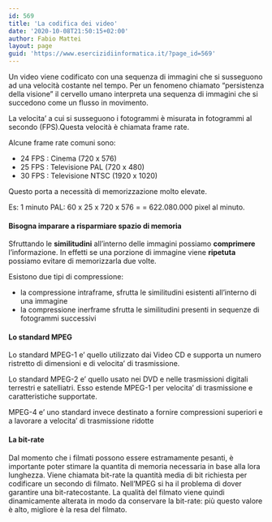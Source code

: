 ```yaml
---
id: 569
title: 'La codifica dei video'
date: '2020-10-08T21:50:15+02:00'
author: Fabio Mattei
layout: page
guid: 'https://www.esercizidiinformatica.it/?page_id=569'
---
```


Un video viene codificato con una sequenza di immagini che si susseguono ad una velocità costante nel tempo. Per un fenomeno chiamato “persistenza della visione” il cervello umano interpreta una sequenza di immagini che si succedono come un flusso in movimento.

La velocita’ a cui si susseguono i fotogrammi è misurata in fotogrammi al secondo (FPS).Questa velocità è chiamata frame rate.

Alcune frame rate comuni sono:

- 24 FPS : Cinema (720 x 576)
- 25 FPS : Televisione PAL (720 x 480)
- 30 FPS : Televisione NTSC (1920 x 1020)

Questo porta a necessità di memorizzazione molto elevate.

Es: 1 minuto PAL: 60 x 25 x 720 x 576 = = 622.080.000 pixel al minuto.

#### Bisogna imparare a risparmiare spazio di memoria

Sfruttando le **similitudini** all’interno delle immagini possiamo **comprimere** l’informazione. In effetti se una porzione di immagine viene **ripetuta** possiamo evitare di memorizzarla due volte.

Esistono due tipi di compressione:

- la compressione intraframe, sfrutta le similitudini esistenti all’interno di una immagine
- la compressione inerframe sfrutta le similitudini presenti in sequenze di fotogrammi successivi

#### Lo standard MPEG

Lo standard MPEG-1 e’ quello utilizzato dai Video CD e supporta un numero ristretto di dimensioni e di velocita’ di trasmissione.

Lo standard MPEG-2 e’ quello usato nei DVD e nelle trasmissioni digitali terrestri e satelliatri. Esso estende MPEG-1 per velocita’ di trasmissione e caratteristiche supportate.

MPEG-4 e’ uno standard invece destinato a fornire compressioni superiori e a lavorare a velocita’ di trasmissione ridotte

#### La bit-rate

Dal momento che i filmati possono essere estramamente pesanti, è importante poter stimare la quantita di memoria necessaria in base alla lora lunghezza. Viene chiamata bit-rate la quantità media di bit richiesta per codificare un secondo di filmato. Nell’MPEG si ha il problema di dover garantire una bit-ratecostante. La qualità del filmato viene quindi dinamicamente alterata in modo da conservare la bit-rate: più questo valore è alto, migliore è la resa del filmato.
